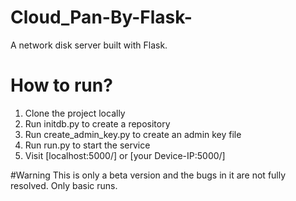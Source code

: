 # Cloud_Pan-By-Flask-
A network disk server built with Flask.

# How to run?
1. Clone the project locally
2. Run initdb.py to create a repository
3. Run create_admin_key.py to create an admin key file
4. Run run.py to start the service
5. Visit [localhost:5000/] or [your Device-IP:5000/]

#Warning
This is only a beta version and the bugs in it are not fully resolved. Only basic runs.
